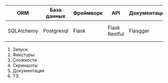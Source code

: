 | ORM        | База данных | Фреймворк | API           | Документация | Контейнер      | Тесты                | Линтеры | Веб    | WSGI     | Python | Миграции |
|------------|-------------|-----------|---------------|--------------|----------------|----------------------|---------|--------|----------|--------|----------|
| SQLAlchemy | Postgresql  | Flask     | Flask Restful | Flasgger     | Docker-compose | pytest, isort, mypy,flake8 | black   | nginx  | gunicorn | 3.12   | alembic  |

1. Запуск:
2. Фикстуры:
3. Сложности
4. Скриншоты
5. Документация
6. ТЗ: